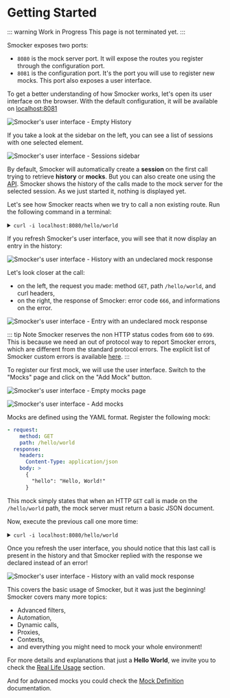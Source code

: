 # Getting Started

::: warning Work in Progress
This page is not terminated yet.
:::

Smocker exposes two ports:

- `8080` is the mock server port. It will expose the routes you register through the configuration port.
- `8081` is the configuration port. It's the port you will use to register new mocks. This port also exposes a user interface.

To get a better understanding of how Smocker works, let's open its user interface on the browser. With the default configuration, it will be available on [localhost:8081](http://localhost:8081/)

![Smocker's user interface - Empty History](/screenshots/screenshot-empty-history.png)

If you take a look at the sidebar on the left, you can see a list of sessions with one selected element.

![Smocker's user interface - Sessions sidebar](/screenshots/screenshot-sessions.png)

By default, Smocker will automatically create a **session** on the first call trying to retrieve **history** or **mocks**.
But you can also create one using the [API](/technical-documentation/api.md#start-session).
Smocker shows the history of the calls made to the mock server for the selected session. As we just started it, nothing is displayed yet.

Let's see how Smocker reacts when we try to call a non existing route. Run the following command in a terminal:

<details>
<summary><code>curl -i localhost:8080/hello/world</code></summary>

```
HTTP/1.1 666 status code 666
Content-Type: application/json; charset=UTF-8
Date: Wed, 29 Jan 2020 17:25:31 GMT
Content-Length: 206

{"message":"No mock found matching the request","request":{"path":"/hello/world","method":"GET","body":"","headers":{"Accept":["*/*"],"User-Agent":["curl/7.54.0"]},"date":"2020-01-29T17:25:31.956225978Z"}}
```

</details>

If you refresh Smocker's user interface, you will see that it now display an entry in the history:

![Smocker's user interface - History with an undeclared mock response](/screenshots/screenshot-history-666.png)

Let's look closer at the call:

- on the left, the request you made: method `GET`, path `/hello/world`, and curl headers,
- on the right, the response of Smocker: error code `666`, and informations on the error.

![Smocker's user interface - Entry with an undeclared mock response](/screenshots/screenshot-hello-world-666.png)

::: tip Note
Smocker reserves the non HTTP status codes from `600` to `699`. This is because we need an out of protocol way to report Smocker errors, which are different from the standard protocol errors. The explicit list of Smocker custom errors is available [here](/technical-documentation/errors.md).
:::

To register our first mock, we will use the user interface. Switch to the "Mocks" page and click on the "Add Mock" button.

![Smocker's user interface - Empty mocks page](/screenshots/screenshot-empty-mocks.png)

![Smocker's user interface - Add mocks](/screenshots/screenshot-add-mocks.png)

Mocks are defined using the YAML format. Register the following mock:

```yml
- request:
    method: GET
    path: /hello/world
  response:
    headers:
      Content-Type: application/json
    body: >
      {
        "hello": "Hello, World!"
      }
```

This mock simply states that when an HTTP `GET` call is made on the `/hello/world` path, the mock server must return a basic JSON document.

Now, execute the previous call one more time:

<details>
<summary><code>curl -i localhost:8080/hello/world</code></summary>

```
HTTP/1.1 200 OK
Content-Type: application/json
Date: Wed, 29 Jan 2020 17:40:52 GMT
Content-Length: 30

{
  "hello": "Hello, World!"
}
```

</details>

Once you refresh the user interface, you should notice that this last call is present in the history and that Smocker replied with the response we declared instead of an error!

![Smocker's user interface - History with an valid mock response](/screenshots/screenshot-hello-world-200.png)

This covers the basic usage of Smocker, but it was just the beginning! Smocker covers many more topics:

- Advanced filters,
- Automation,
- Dynamic calls,
- Proxies,
- Contexts,
- and everything you might need to mock your whole environment!

For more details and explanations that just a **Hello World**, we invite you to check the [Real Life Usage](./real-life.md) section.

And for advanced mocks you could check the [Mock Definition](/technical-documentation/mock-definition.md) documentation.
